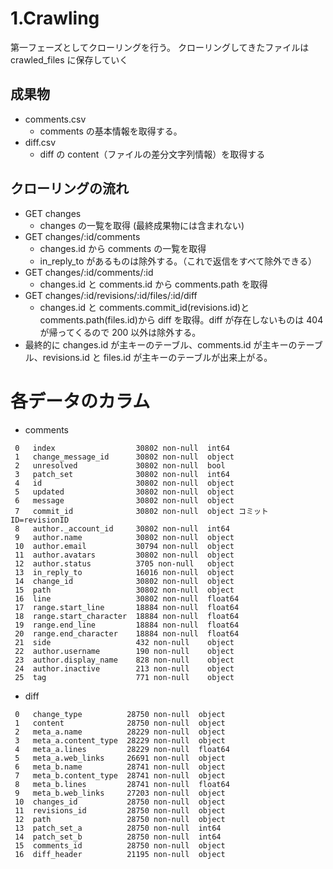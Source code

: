 <!-- @format -->

# 1.Crawling

第一フェーズとしてクローリングを行う。
クローリングしてきたファイルは crawled_files に保存していく

## 成果物

- comments.csv
  - comments の基本情報を取得する。
- diff.csv
  - diff の content（ファイルの差分文字列情報）を取得する

## クローリングの流れ

- GET changes
  - changes の一覧を取得 (最終成果物には含まれない)
- GET changes/:id/comments
  - changes.id から comments の一覧を取得
  - in_reply_to があるものは除外する。（これで返信をすべて除外できる）
- GET changes/:id/comments/:id
  - changes.id と comments.id から comments.path を取得
- GET changes/:id/revisions/:id/files/:id/diff
  - changes.id と comments.commit_id(revisions.id)と comments.path(files.id)から diff を取得。diff が存在しないものは 404 が帰ってくるので 200 以外は除外する。
- 最終的に changes.id が主キーのテーブル、comments.id が主キーのテーブル、revisions.id と files.id が主キーのテーブルが出来上がる。

# 各データのカラム

- comments

```
 0   index                  30802 non-null  int64
 1   change_message_id      30802 non-null  object
 2   unresolved             30802 non-null  bool
 3   patch_set              30802 non-null  int64
 4   id                     30802 non-null  object
 5   updated                30802 non-null  object
 6   message                30802 non-null  object
 7   commit_id              30802 non-null  object コミットID=revisionID
 8   author._account_id     30802 non-null  int64
 9   author.name            30802 non-null  object
 10  author.email           30794 non-null  object
 11  author.avatars         30802 non-null  object
 12  author.status          3705 non-null   object
 13  in_reply_to            16016 non-null  object
 14  change_id              30802 non-null  object
 15  path                   30802 non-null  object
 16  line                   30802 non-null  float64
 17  range.start_line       18884 non-null  float64
 18  range.start_character  18884 non-null  float64
 19  range.end_line         18884 non-null  float64
 20  range.end_character    18884 non-null  float64
 21  side                   432 non-null    object
 22  author.username        190 non-null    object
 23  author.display_name    828 non-null    object
 24  author.inactive        213 non-null    object
 25  tag                    771 non-null    object
```

- diff

```
 0   change_type          28750 non-null  object
 1   content              28750 non-null  object
 2   meta_a.name          28229 non-null  object
 3   meta_a.content_type  28229 non-null  object
 4   meta_a.lines         28229 non-null  float64
 5   meta_a.web_links     26691 non-null  object
 6   meta_b.name          28741 non-null  object
 7   meta_b.content_type  28741 non-null  object
 8   meta_b.lines         28741 non-null  float64
 9   meta_b.web_links     27203 non-null  object
 10  changes_id           28750 non-null  object
 11  revisions_id         28750 non-null  object
 12  path                 28750 non-null  object
 13  patch_set_a          28750 non-null  int64
 14  patch_set_b          28750 non-null  int64
 15  comments_id          28750 non-null  object
 16  diff_header          21195 non-null  object
```
